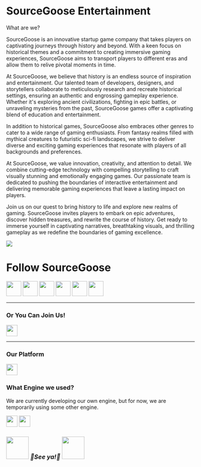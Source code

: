
<h1>
SourceGoose Entertainment
</h1>
What are we?
<p>
SourceGoose is an innovative startup game company that takes players on captivating journeys through history and beyond. With a keen focus on historical themes and a commitment to creating immersive gaming experiences, SourceGoose aims to transport players to different eras and allow them to relive pivotal moments in time.

At SourceGoose, we believe that history is an endless source of inspiration and entertainment. Our talented team of developers, designers, and storytellers collaborate to meticulously research and recreate historical settings, ensuring an authentic and engrossing gameplay experience. Whether it's exploring ancient civilizations, fighting in epic battles, or unraveling mysteries from the past, SourceGoose games offer a captivating blend of education and entertainment.

In addition to historical games, SourceGoose also embraces other genres to cater to a wide range of gaming enthusiasts. From fantasy realms filled with mythical creatures to futuristic sci-fi landscapes, we strive to deliver diverse and exciting gaming experiences that resonate with players of all backgrounds and preferences.

At SourceGoose, we value innovation, creativity, and attention to detail. We combine cutting-edge technology with compelling storytelling to craft visually stunning and emotionally engaging games. Our passionate team is dedicated to pushing the boundaries of interactive entertainment and delivering memorable gaming experiences that leave a lasting impact on players.

Join us on our quest to bring history to life and explore new realms of gaming. SourceGoose invites players to embark on epic adventures, discover hidden treasures, and rewrite the course of history. Get ready to immerse yourself in captivating narratives, breathtaking visuals, and thrilling gameplay as we redefine the boundaries of gaming excellence.
</p>

<p align="center">
 
  [<img src="https://github.com/SourceGoose/.github/blob/main/profile/finelogo/demo.gif">](none-add-link-here-if-published)<!--Logo-->
 
</p>


<h1>
Follow SourceGoose
</h1>

 [<img height="40" src="https://github.com/SourceGoose/.github/blob/main/profile/finelogo/sg-logo-web-visit.png">](none-add-link-here-if-published)<!--Logo--> [<img height="40" src="https://img.shields.io/badge/YouTube-FF0000?style=for-the-badge&logo=youtube&logoColor=white">](https://www.youtube.com/@SourceGoose/featured)<!--YT--> [<img height="40" src="https://img.shields.io/badge/Twitter-1DA1F2?style=for-the-badge&logo=twitter&logoColor=white">](https://twitter.com/GooseSourc97751)<!--Twitter--> [<img height="40" src="https://img.shields.io/badge/Facebook-1877F2?style=for-the-badge&logo=facebook&logoColor=white">](no-content-yet)<!--FB--> [<img height="40" src="https://img.shields.io/badge/LinkedIn-0077B5?style=for-the-badge&logo=linkedin&logoColor=white">](no-content-yet)<!--LinkedIN--> [<img height="40" src="https://img.shields.io/badge/Patreon-F96854?style=for-the-badge&logo=patreon&logoColor=white">](no-content-yet)<!--Patreon-->
<hr>
<h3>
Or You Can Join Us!
</h3>

 [<img height="30" src="https://img.shields.io/badge/Discord-5865F2?style=for-the-badge&logo=discord&logoColor=white">](https://discord.gg/3Eg6wSgq)<!--Discord--> 
<hr>
<h3>
Our Platform
</h3>

[<img height="30" src="https://img.shields.io/badge/Steam-000000?style=for-the-badge&logo=steam&logoColor=white">](none-add-link-here-if-published)<!--Steam--> 
<h3>
What Engine we used?
</h3>
<p>We are currently developing our own engine, but for now, we are temporarily using some other engine.</p>

[<img height="30" src="https://img.shields.io/badge/Unity-100000?style=for-the-badge&logo=unity&logoColor=white">](https://unity.com/)<!--Unity--> [<img height="30" src="https://img.shields.io/badge/-Unreal%20Engine-313131?style=for-the-badge&logo=unreal-engine&logoColor=white">](https://www.unrealengine.com/en-US)<!--UnrealEngine--> 


<h3>
<img src="https://c.tenor.com/kVnb-73M6coAAAAi/memes-meme.gif" width="60"> <em><b>🚀See ya!🚀  </b>
  <img src="https://c.tenor.com/kVnb-73M6coAAAAi/memes-meme.gif" width="60">

</h3>
